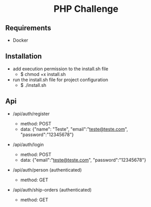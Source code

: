 <h1 align="center">PHP Challenge</h1>

## Requirements
- Docker

## Installation
- add execution permission to the install.sh file
    * $ chmod +x install.sh
- run the install.sh file for project configuration
    * $ ./install.sh 


## Api
- /api/auth/register
    * method: POST
    * data: {"name": "Teste", "email":"teste@teste.com", "password":"12345678"}
- /api/auth/login
    * method: POST
    * data: {"email":"teste@teste.com", "password":"12345678"}

- /api/auth/person (authenticated)
    * method: GET
- /api/auth/ship-orders (authenticated)
    * method: GET

